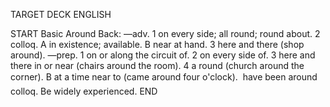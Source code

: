 TARGET DECK
ENGLISH

START
Basic
Around
Back: —adv. 1 on every side; all round; round about. 2 colloq. A in existence; available. B near at hand. 3 here and there (shop around). —prep. 1 on or along the circuit of. 2 on every side of. 3 here and there in or near (chairs around the room). 4 a round (church around the corner). B at a time near to (came around four o'clock).  have been around colloq. Be widely experienced.
END
